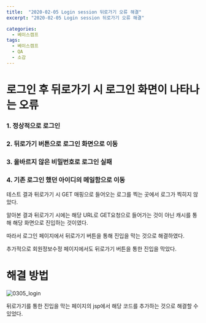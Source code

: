 ```yaml
---
title:  "2020-02-05 Login session 뒤로가기 오류 해결"
excerpt: "2020-02-05 Login session 뒤로가기 오류 해결"

categories:
  - 베이스캠프
tags:
  - 베이스캠프
  - QA
  - 소감
---
```


# 로그인 후 뒤로가기 시 로그인 화면이 나타나는 오류

### 1. 정상적으로 로그인
### 2. 뒤로가기 버튼으로 로그인 화면으로 이동
### 3. 올바르지 않은 비밀번호로 로그인 실패
### 4. 기존 로그인 했던 아이디의 메일함으로 이동


테스트 결과 뒤로가기 시 GET 매핑으로 들어오는 로그를 찍는 곳에서 로그가 찍히지 않았다.

알아본 결과 뒤로가기 시에는 해당 URL로 GET요청으로 들어가는 것이 아닌 캐시를 통해 해당 화면으로 진입하는 것이였다.

따라서 로그인 페이지에서 뒤로가기 버튼을 통해 진입을 막는 것으로 해결하였다.

추가적으로 회원정보수정 페이지에서도 뒤로가기 버튼을 통한 진입을 막았다.

# 해결 방법

![0305_login](https://imgur.com/rOSSsTN.png)

뒤로가기를 통한 진입을 막는 페이지의 jsp에서 해당 코드를 추가하는 것으로 해결할 수 있었다.